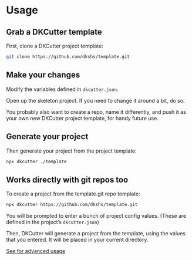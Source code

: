 # Usage

## Grab a DKCutter template

First, clone a DKCutter project template:

```bash
git clone https://github.com/dkshs/template.git
```

## Make your changes

Modify the variables defined in `dkcutter.json`.

Open up the skeleton project. If you need to change it around a bit, do so.

You probably also want to create a repo, name it differently, and push it as your own new DKCutter project template, for handy future use.

## Generate your project

Then generate your project from the project template:

```bash
npx dkcutter ./template
```

## Works directly with git repos too

To create a project from the template.git repo template:

```bash
npx dkcutter https://github.com/dkshs/template.git
```

You will be prompted to enter a bunch of project config values. (These are defined in the project’s `dkcutter.json`)

Then, DKCutter will generate a project from the template, using the values that you entered. It will be placed in your current directory.

[See for advanced usage](./advanced/advanced-usage.md)
